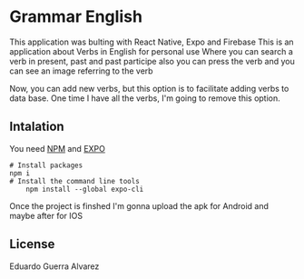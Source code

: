 # Grammar English

This application was bulting with React Native, Expo and Firebase
This is an application about Verbs in English for personal use
Where you can search a verb in present, past and past participe
also you can press the verb and you can see an image referring to the verb

Now, you can add new verbs, but this option is to facilitate adding verbs to data base.
One time I have all the verbs, I'm going to remove this option.

## Intalation

You need [NPM](https://nodejs.org/en/) and [EXPO](https://expo.dev)

```
# Install packages
npm i
# Install the command line tools
    npm install --global expo-cli
```

Once the project is finshed I'm gonna upload the apk for Android and maybe after for IOS

## License
Eduardo Guerra Alvarez